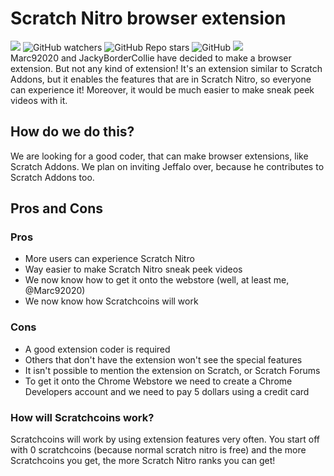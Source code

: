# Scratch Nitro browser extension
![](https://img.shields.io/github/forks/Marc92020/scratch-nitro?color=g&style=plastic) ![GitHub watchers](https://img.shields.io/github/watchers/Marc92020/scratch-nitro?color=g&style=plastic) ![GitHub Repo stars](https://img.shields.io/github/stars/Marc92020/scratch-nitro?color=g&style=plastic) ![GitHub](https://img.shields.io/github/license/Marc92020/scratch-nitro?style=plastic)
![](https://img.shields.io/github/issues/Marc92020/scratch-nitro?style=plastic) 
<br>
Marc92020 and JackyBorderCollie have decided to make a browser extension. But not any kind of extension! It's an extension similar to Scratch Addons, but it enables the features that are in Scratch Nitro, so everyone can experience it! Moreover, it would be much easier to make sneak peek videos with it.
## How do we do this?
We are looking for a good coder, that can make browser extensions, like Scratch Addons. We plan on inviting Jeffalo over, because he contributes to Scratch Addons too.
## Pros and Cons
### Pros
- More users can experience Scratch Nitro
- Way easier to make Scratch Nitro sneak peek videos
- We now know how to get it onto the webstore (well, at least me, @Marc92020)
- We now know how Scratchcoins will work
### Cons
- A good extension coder is required
- Others that don't have the extension won't see the special features
- It isn't possible to mention the extension on Scratch, or Scratch Forums
- To get it onto the Chrome Webstore we need to create a Chrome Developers account and we need to pay 5 dollars using a credit card
### How will Scratchcoins work?
Scratchcoins will work by using extension features very often. You start off with 0 scratchcoins (because normal scratch nitro is free) and the more Scratchcoins you get, the more Scratch Nitro ranks you can get!
